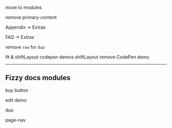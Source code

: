 <!-- Texta font -->

move to modules

<!-- move all tasks into tasks/ -->

remove primary-content

<!-- codepen link module -->

<!-- Reorder Methods -->

<!-- Reorder Options -->

Appendix -> Extras

FAQ -> Extras

remove `row` for `duo`

fit & shiftLayout codepen demos
shiftLayout remove CodePen demo
<!-- dragItemPositioned demo -->

---

<div class="duo example">
  <div class="duo__cell example__code"></div>
  <div class="duo__cell example__demo"></div>
</div>


## Fizzy docs modules

buy button

edit demo

duo

page-nav



